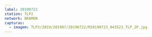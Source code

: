 ```yaml
---
label: 20190722
station: TLP2
network: BRAMON
capturas:
  - imagem: TLP2/2019/201907/20190722/M20190723_043523_TLP_2P.jpg
---
```

